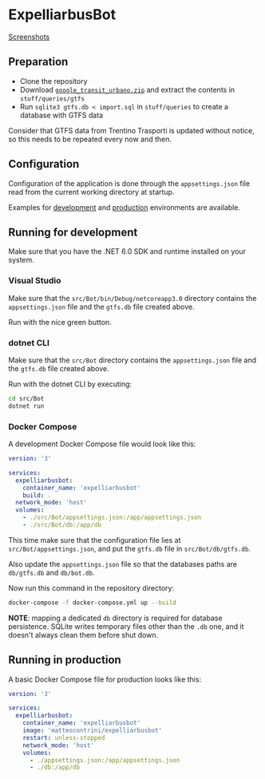# ExpelliarbusBot

[Screenshots](stuff/screenshots)

## Preparation

- Clone the repository
- Download [`google_transit_urbano.zip`](https://www.trentinotrasporti.it/opendata/google_transit_urbano_tte.zip) and extract the contents in `stuff/queries/gtfs`
- Run `sqlite3 gtfs.db < import.sql` in `stuff/queries` to create a database with GTFS data

Consider that GTFS data from Trentino Trasporti is updated without notice, so this needs to be repeated every now and then.

## Configuration

Configuration of the application is done through the `appsettings.json` file read from the current working directory at startup.

Examples for [development](https://github.com/matteocontrini/expelliarbusbot/blob/master/src/Bot/appsettings.example.development.json) and [production](https://github.com/matteocontrini/expelliarbusbot/blob/master/src/Bot/appsettings.example.json) environments are available.

## Running for development

Make sure that you have the .NET 6.0 SDK and runtime installed on your system.

### Visual Studio

Make sure that the `src/Bot/bin/Debug/netcoreapp3.0` directory contains the `appsettings.json` file and the `gtfs.db` file created above.

Run with the nice green button.

### dotnet CLI

Make sure that the `src/Bot` directory contains the `appsettings.json` file and the `gtfs.db` file created above.

Run with the dotnet CLI by executing:

```sh
cd src/Bot
dotnet run
```

### Docker Compose

A development Docker Compose file would look like this:

```yaml
version: '3'

services:
  expelliarbusbot:
    container_name: 'expelliarbusbot'
    build: .
  network_mode: 'host'
  volumes:
    - ./src/Bot/appsettings.json:/app/appsettings.json
    - ./src/Bot/db:/app/db
```

This time make sure that the configuration file lies at `src/Bot/appsettings.json`, and put the `gtfs.db` file in `src/Bot/db/gtfs.db`.

Also update the `appsettings.json` file so that the databases paths are `db/gtfs.db` and `db/bot.db`.

Now run this command in the repository directory:

```sh
docker-compose -f docker-compose.yml up --build
```

**NOTE**: mapping a dedicated `db` directory is required for database persistence. SQLite  writes temporary files other than the `.db` one, and it doesn't always clean them before shut down.

## Running in production

A basic Docker Compose file for production looks like this:

```yaml
version: '3'

services:
  expelliarbusbot:
    container_name: 'expelliarbusbot'
    image: 'matteocontrini/expelliarbusbot'
    restart: unless-stopped
    network_mode: 'host'
    volumes:
      - ./appsettings.json:/app/appsettings.json
      - ./db:/app/db
```

